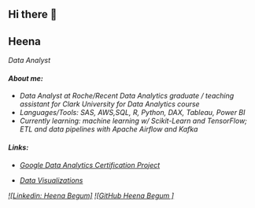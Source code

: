 ## Hi there 👋
## Heena

<p><em>Data Analyst


#### About me:
- Data Analyst at Roche/Recent Data Analytics graduate / teaching assistant for Clark University for Data Analytics course
- Languages/Tools: SAS, AWS,SQL, R, Python, DAX, Tableau, Power BI
- Currently learning: machine learning w/ Scikit-Learn and TensorFlow; ETL and data pipelines with Apache Airflow and Kafka


#### Links:
<!---
- <a href="https://github.com/NikoSeino/Data-Analysis-in-R">R Projects </a>
- <a href="https://github.com/NikoSeino/Python-Projects">Python Projects </a>
- <a href="https://github.com/NikoSeino/machine-learning">Machine Learning Projects </a>≈≈˛˛¸
- <a href="https://github.com/NikoSeino/Business-Analytics">Business Analysis Projects </a>--->
- <a href="https://github.com/HeenaBegum/Google-Data-analytics-Bella-Beat-case-study">Google Data Analytics Certification Project </a>

- <a href="https://public.tableau.com/app/profile/heena.begum4134/vizzes">Data Visualizations</a>

[![Linkedin: Heena Begum]](https://www.linkedin.com/in/nikoseino/)
[![GitHub Heena Begum ]](https://github.com/HeenaBegum)


<!--
**HeenaBegum/Heenabegum** is a ✨ _special_ ✨ repository because its `README.md` (this file) appears on your GitHub profile.

Here are some ideas to get you started:

- 🔭 I’m currently working on ...
- 🌱 I’m currently learning ...
- 👯 I’m looking to collaborate on ...
- 🤔 I’m looking for help with ...
- 💬 Ask me about ...
- 📫 How to reach me: ...
- 😄 Pronouns: ...
- ⚡ Fun fact: ...
-->
